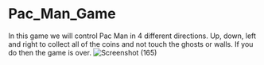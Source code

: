 # Pac_Man_Game
In this game we will control Pac Man in 4 different directions. Up, down, left and right
to collect all of the coins and not touch the ghosts or walls. If you do then the game is over.
![Screenshot (165)](https://user-images.githubusercontent.com/120207533/211078818-cad5e5bc-5516-4003-90c6-9795c2f644ce.png)
